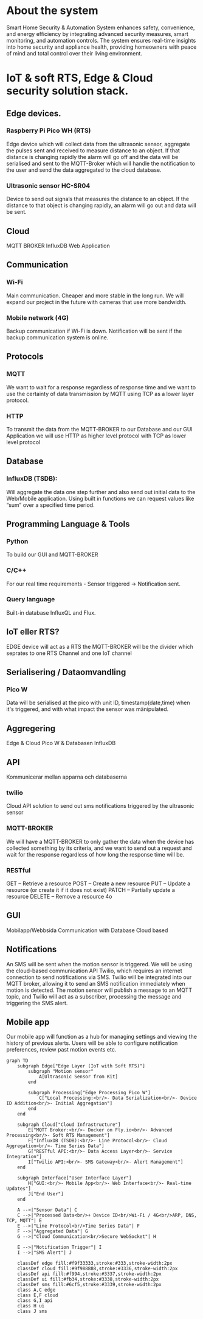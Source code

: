 # About the system
Smart Home Security & Automation System enhances safety, convenience, and energy efficiency by integrating advanced security measures, smart monitoring, and automation controls. The system ensures real-time insights into home security and appliance health, providing homeowners with peace of mind and total control over their living environment.


# IoT & soft RTS, Edge & Cloud security solution stack.
## Edge devices.
###  Raspberry Pi Pico WH (RTS)
Edge device which will collect data from the ultrasonic sensor, aggregate the pulses sent and received to measure distance to an object. If that distance is changing rapidly the alarm will go off and the data will be serialised and sent to the MQTT-Broker which will handle the notification to the user and send the data aggregated to the cloud database.
###  Ultrasonic sensor HC-SR04 
Device to send out signals that measures the distance to an object. If the distance to that object is changing rapidly, an alarm will go out and data will be sent. 
## Cloud
MQTT BROKER
InfluxDB 
Web Application
## Communication
### Wi-Fi
Main communication. Cheaper and more stable in the long run. We will expand our project in the future with cameras that use more bandwidth.
### Mobile network (4G)
Backup communication if Wi-Fi is down. Notification will be sent if the backup communication system is online. 

## Protocols

### MQTT
We want to wait for a response regardless of response time and we want to use the certainty of data transmission by MQTT using TCP as a lower layer protocol.
### HTTP
To transmit the data from the MQTT-BROKER to our Database and our GUI Application we will use HTTP as higher level protocol with TCP as lower level protocol

## Database
### InfluxDB (TSDB):
Will aggregate the data one step further and also send out initial data to the Web/Mobile application. Using built in functions we can request values like “sum” over a specified time period. 
## Programming Language & Tools
### Python
To build our GUI and MQTT-BROKER
### C/C++
For our real time requirements - Sensor triggered -> Notification sent.
### Query language 
Built-in database InfluxQL and Flux.
###

## IoT eller RTS?
EDGE device will act as a RTS the MQTT-BROKER will be the divider which seprates to one RTS Channel and one IoT channel 

## Serialisering / Dataomvandling
### Pico W
Data will be serialised at the pico with unit ID, timestamp(date,time) when it's triggered, and with what impact the sensor was mänipulated.  
## Aggregering

Edge & Cloud
Pico W &  Databasen InfluxDB

## API
Kommunicerar mellan apparna och databaserna
### twilio
Cloud API solution to send out sms notifications triggered by the ultrasonic sensor
### MQTT-BROKER
We will have a MQTT-BROKER to only gather the data when the device has collected something by its criteria, and we want to send out a request and wait for the response regardless of how long the response time will be.
	
### RESTful
GET – Retrieve a resource
POST – Create a new resource
PUT – Update a resource (or create it if it does not exist)
PATCH – Partially update a resource
DELETE – Remove a resource
4o


## GUI 
Mobilapp/Webbsida
Communication with Database
Cloud based

## Notifications
An SMS will be sent when the motion sensor is triggered. We will be using the cloud-based communication API Twilio, which requires an internet connection to send notifications via SMS. Twilio will be integrated into our MQTT broker, allowing it to send an SMS notification immediately when motion is detected. The motion sensor will publish a message to an MQTT topic, and Twilio will act as a subscriber, processing the message and triggering the SMS alert.
## Mobile app
Our mobile app will function as a hub for managing settings and viewing the history of previous alerts. Users will be able to configure notification preferences, review past motion events etc.



```mermaid
graph TD
    subgraph Edge["Edge Layer (IoT with Soft RTS)"]
        subgraph "Motion sensor"
            A[Ultrasonic Sensor from Kit]
        end
        
        subgraph Processing["Edge Processing Pico W"]
            C["Local Processing:<br/>- Data Serialization<br/>- Device ID Addition<br/>- Initial Aggregation"]
        end
    end

    subgraph Cloud["Cloud Infrastructure"]
        E["MQTT Broker:<br/>- Docker on Fly.io<br/>- Advanced Processing<br/>- Soft RTS Management"]
        F["InfluxDB (TSDB):<br/>- Line Protocol<br/>- Cloud Aggregation<br/>- Time Series Data"]
        G["RESTful API:<br/>- Data Access Layer<br/>- Service Integration"]
        I["Twilio API:<br/>- SMS Gateway<br/>- Alert Management"]
    end

    subgraph Interface["User Interface Layer"]
        H["GUI:<br/>- Mobile App<br/>- Web Interface<br/>- Real-time Updates"]
        J["End User"]
    end

    A -->|"Sensor Data"| C
    C -->|"Processed Data<br/>+ Device ID<br/>Wi-Fi / 4G<br/>ARP, DNS, TCP, MQTT"| E
    E -->|"Line Protocol<br/>Time Series Data"| F
    F -->|"Aggregated Data"| G
    G -->|"Cloud Communication<br/>Secure WebSocket"| H

    E -->|"Notification Trigger"| I
    I -->|"SMS Alert"| J

    classDef edge fill:#f9f33333,stroke:#333,stroke-width:2px
    classDef cloud fill:#9f988888,stroke:#3336,stroke-width:2px
    classDef api fill:#f994,stroke:#3337,stroke-width:2px
    classDef ui fill:#fb34,stroke:#3338,stroke-width:2px
    classDef sms fill:#6cf5,stroke:#3339,stroke-width:2px
    class A,C edge
    class E,F cloud
    class G,I api
    class H ui
    class J sms
